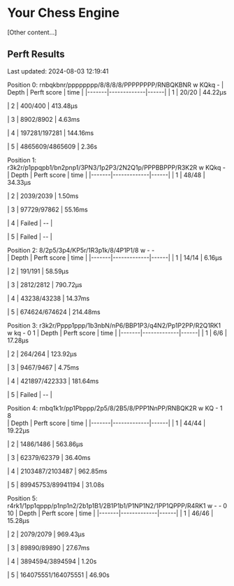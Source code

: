 # Your Chess Engine

[Other content...]

## Perft Results

Last updated: 2024-08-03 12:19:41

Position 0: rnbqkbnr/pppppppp/8/8/8/8/PPPPPPPP/RNBQKBNR w KQkq -
| Depth | Perft score | time |
|-------|-------------|------|
| 1 | 20/20 | 44.22µs

| 2 | 400/400 | 413.48µs

| 3 | 8902/8902 | 4.63ms

| 4 | 197281/197281 | 144.16ms

| 5 | 4865609/4865609 | 2.36s

Position 1: r3k2r/p1ppqpb1/bn2pnp1/3PN3/1p2P3/2N2Q1p/PPPBBPPP/R3K2R w KQkq - 
| Depth | Perft score | time |
|-------|-------------|------|
| 1 | 48/48 | 34.33µs

| 2 | 2039/2039 | 1.50ms

| 3 | 97729/97862 | 55.16ms

| 4 | Failed | -- |

| 5 | Failed | -- |

Position 2: 8/2p5/3p4/KP5r/1R3p1k/8/4P1P1/8 w - -  
| Depth | Perft score | time |
|-------|-------------|------|
| 1 | 14/14 | 6.16µs

| 2 | 191/191 | 58.59µs

| 3 | 2812/2812 | 790.72µs

| 4 | 43238/43238 | 14.37ms

| 5 | 674624/674624 | 214.48ms

Position 3: r3k2r/Pppp1ppp/1b3nbN/nP6/BBP1P3/q4N2/Pp1P2PP/R2Q1RK1 w kq - 0 1
| Depth | Perft score | time |
|-------|-------------|------|
| 1 | 6/6 | 17.28µs

| 2 | 264/264 | 123.92µs

| 3 | 9467/9467 | 4.75ms

| 4 | 421897/422333 | 181.64ms

| 5 | Failed | -- |

Position 4: rnbq1k1r/pp1Pbppp/2p5/8/2B5/8/PPP1NnPP/RNBQK2R w KQ - 1 8  
| Depth | Perft score | time |
|-------|-------------|------|
| 1 | 44/44 | 19.22µs

| 2 | 1486/1486 | 563.86µs

| 3 | 62379/62379 | 36.40ms

| 4 | 2103487/2103487 | 962.85ms

| 5 | 89945753/89941194 | 31.08s

Position 5: r4rk1/1pp1qppp/p1np1n2/2b1p1B1/2B1P1b1/P1NP1N2/1PP1QPPP/R4RK1 w - - 0 10
| Depth | Perft score | time |
|-------|-------------|------|
| 1 | 46/46 | 15.28µs

| 2 | 2079/2079 | 969.43µs

| 3 | 89890/89890 | 27.67ms

| 4 | 3894594/3894594 | 1.20s

| 5 | 164075551/164075551 | 46.90s
<!-- End of Perft Results -->